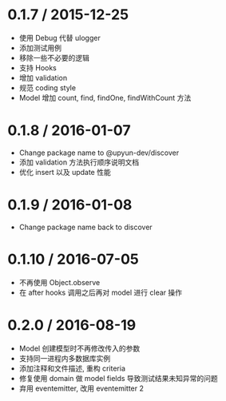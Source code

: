0.1.7 / 2015-12-25
==================

* 使用 Debug 代替 ulogger
* 添加测试用例
* 移除一些不必要的逻辑
* 支持 Hooks
* 增加 validation
* 规范 coding style
* Model 增加 count, find, findOne, findWithCount 方法

0.1.8 / 2016-01-07
==================

* Change package name to @upyun-dev/discover
* 添加 validation 方法执行顺序说明文档
* 优化 insert 以及 update 性能

0.1.9 / 2016-01-08
==================

* Change package name back to discover

0.1.10 / 2016-07-05
==================

* 不再使用 Object.observe
* 在 after hooks 调用之后再对 model 进行 clear 操作

0.2.0 / 2016-08-19
==================

* Model 创建模型时不再修改传入的参数
* 支持同一进程内多数据库实例
* 添加注释和文件描述,  重构 criteria
* 修复使用 domain 做 model fields 导致测试结果未知异常的问题
* 弃用 eventemitter, 改用 eventemitter 2